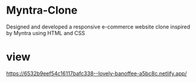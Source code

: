 # Myntra-Clone
Designed and developed a responsive e-commerce website clone inspired by Myntra using HTML and CSS
# view
https://6532b9eef54c16117bafc338--lovely-banoffee-a5bc8c.netlify.app/
